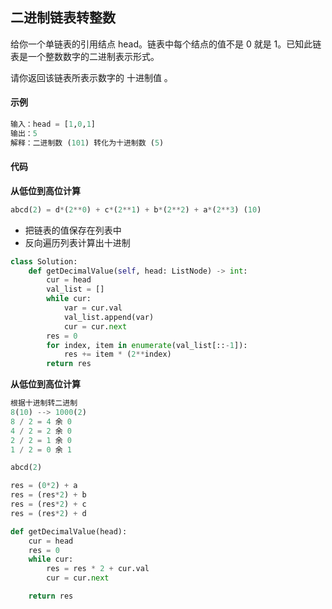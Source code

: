 ## 二进制链表转整数
给你一个单链表的引用结点 head。链表中每个结点的值不是 0 就是 1。已知此链表是一个整数数字的二进制表示形式。

请你返回该链表所表示数字的 十进制值 。

#### 示例
```python
输入：head = [1,0,1]
输出：5
解释：二进制数 (101) 转化为十进制数 (5)
```

#### 代码
**从低位到高位计算**

```python
abcd(2) = d*(2**0) + c*(2**1) + b*(2**2) + a*(2**3) (10)
```

* 把链表的值保存在列表中
* 反向遍历列表计算出十进制

```python
class Solution:
    def getDecimalValue(self, head: ListNode) -> int:
        cur = head
        val_list = []
        while cur:
            var = cur.val
            val_list.append(var)
            cur = cur.next
        res = 0
        for index, item in enumerate(val_list[::-1]):
            res += item * (2**index)
        return res
```

**从低位到高位计算**
```python
根据十进制转二进制
8(10) --> 1000(2)
8 / 2 = 4 余 0
4 / 2 = 2 余 0
2 / 2 = 1 余 0
1 / 2 = 0 余 1

abcd(2)

res = (0*2) + a
res = (res*2) + b
res = (res*2) + c
res = (res*2) + d
```

```python
def getDecimalValue(head):
    cur = head
    res = 0
    while cur:
        res = res * 2 + cur.val
        cur = cur.next

    return res
```
